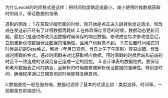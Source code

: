 为什么excel的时间格式是这样：把时间粒度确定成最小，减小使用时候数据获取时的歧义。保证数据的准确

遇到的困难：
1.在获取详细页面的时候，刚开始是点击进入跳转后发送请求。修改成在发送前已经有了详细数据再跳转
2.在修改保存信息的时候，数据动态更新问题。最初只是通过修改页面数据时候保存的响应数据。修改成在每次修改信息后，立刻重新获取数据保证数据的准确性，且用户也察觉不到。
3.在设置时间格式的时候最初是Date格式，解析（年月日查询，当日上午下午区别）容易出错。修改成时间戳的格式。通过时间戳来对比获取相应数据。用时间戳的时候后端和前端的时区不一致造成的错误给自己造成一定的困扰。
4.设计课表的数据格式，要保证和老师数据表之间的耦合，且解析的时候能够被解析保证数据的准确性。特别是时间，确保程序通过日期查询的时候能够准确查询。

5.数据查找一般在服务端，数据过滤除了基本的过滤比如：类型选择，时间等。一般都是在前端进行。